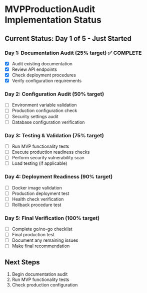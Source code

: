 # MVPProductionAudit Implementation Status

## Current Status: Day 1 of 5 - Just Started

### Day 1: Documentation Audit (25% target) ✅ COMPLETE
- [x] Audit existing documentation
- [x] Review API endpoints
- [x] Check deployment procedures
- [x] Verify configuration requirements

### Day 2: Configuration Audit (50% target)
- [ ] Environment variable validation
- [ ] Production configuration check
- [ ] Security settings audit
- [ ] Database configuration verification

### Day 3: Testing & Validation (75% target)
- [ ] Run MVP functionality tests
- [ ] Execute production readiness checks
- [ ] Perform security vulnerability scan
- [ ] Load testing (if applicable)

### Day 4: Deployment Readiness (90% target)
- [ ] Docker image validation
- [ ] Production deployment test
- [ ] Health check verification
- [ ] Rollback procedure test

### Day 5: Final Verification (100% target)
- [ ] Complete go/no-go checklist
- [ ] Final production test
- [ ] Document any remaining issues
- [ ] Make final recommendation

## Next Steps
1. Begin documentation audit
2. Run MVP functionality tests
3. Check production configuration